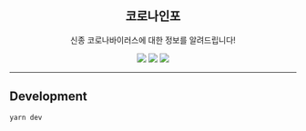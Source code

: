 <h2 align="center">코로나인포</h2>
<p align="center">신종 코로나바이러스에 대한 정보를 알려드립니다!</p>

<p align="center">
<img src="https://img.shields.io/website?label=coronas.info&style=flat-square&url=https%3A%2F%2Fcoronas.info" /> <img src="https://img.shields.io/mozilla-observatory/grade/coronas.info?publish&style=flat-square" /> <img src="https://img.shields.io/security-headers?style=flat-square&url=https%3A%2F%2Fcoronas.info">
</p>

---

## Development

```
yarn dev
```
